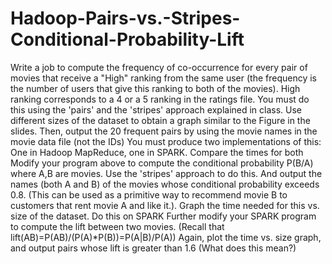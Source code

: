 # Hadoop-Pairs-vs.-Stripes-Conditional-Probability-Lift

Write a job to compute the frequency of co-occurrence for every pair of movies that receive a "High" ranking from the same user (the frequency is the number of users that give this ranking to both of the movies). High ranking corresponds to a 4 or a 5 ranking in the ratings file. You must do this using the 'pairs' and the 'stripes' approach explained in class. Use different sizes of the dataset to obtain a graph similar to the Figure in the slides. Then, output the 20 frequent pairs by using the movie names in the movie data file (not the IDs) You must produce two implementations of this: One in Hadoop MapReduce, one in SPARK. Compare the times for both
Modify your program above to compute the conditional probability P(B/A) where A,B are movies. Use the 'stripes' approach to do this. And output the names (both A and B) of the movies whose conditional probability exceeds 0.8. (This can be used as a primitive way to recommend movie B to customers that rent movie A and like it.). Graph the time needed for this vs. size of the dataset. Do this on SPARK
Further modify your SPARK program to compute the lift between two movies. (Recall that lift(AB)=P(AB)/(P(A)*P(B))=P(A|B)/P(A)) Again, plot the time vs. size graph, and output pairs whose lift is greater than 1.6 (What does this mean?)
